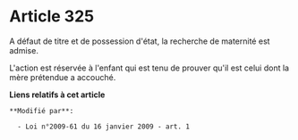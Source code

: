 # Article 325

A défaut de titre et de possession d'état, la recherche de maternité est admise.

L'action est réservée à l'enfant qui est tenu de prouver qu'il est celui dont la mère prétendue a accouché.

**Liens relatifs à cet article**

	**Modifié par**:

	  - Loi n°2009-61 du 16 janvier 2009 - art. 1
